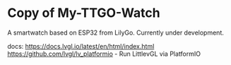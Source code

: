 

# Copy of My-TTGO-Watch

A smartwatch based on ESP32 from LilyGo. Currently under development.


docs:
    https://docs.lvgl.io/latest/en/html/index.html
    https://github.com/lvgl/lv_platformio - Run LittlevGL via PlatformIO
